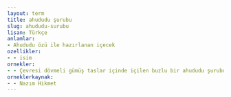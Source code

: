 ```yaml
---
layout: term
title: ahududu şurubu
slug: ahududu-surubu
lisan: Türkçe
anlamlar:
- Ahududu özü ile hazırlanan içecek
ozellikler:
- - isim
ornekler:
- - Çevresi dövmeli gümüş taslar içinde içilen buzlu bir ahududu şurubunun bir yaz sonu ılıklığıyla dolu kokusuna doyum olmadığını söylerler.
orneklerkaynak:
- - Nazım Hikmet
---
```

